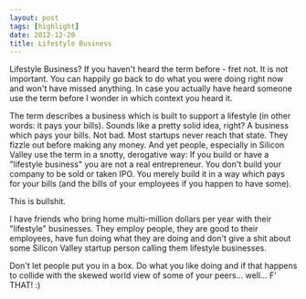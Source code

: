 ```yaml
---
layout: post
tags: [highlight]
date: 2012-12-20
title: Lifestyle Business
---
```

Lifestyle Business? If you haven't heard the term before - fret not. It is not important. You can happily go back to do what you were doing right now and won't have missed anything. In case you actually have heard someone use the term before I wonder in which context you heard it.

The term describes a business which is built to support a lifestyle (in other words: it pays your bills). Sounds like a pretty solid idea, right? A business which pays your bills. Not bad. Most startups never reach that state. They fizzle out before making any money. And yet people, especially in Silicon Valley use the term in a snotty, derogative way: If you build or have a "lifestyle business" you are not a real entrepreneur. You don't build your company to be sold or taken IPO. You merely build it in a way which pays for your bills (and the bills of your employees if you happen to have some).

This is bullshit.

I have friends who bring home multi-million dollars per year with their "lifestyle" businesses. They employ people, they are good to their employees, have fun doing what they are doing and don't give a shit about some Silicon Valley startup person calling them lifestyle businesses.

Don't let people put you in a box. Do what you like doing and if that happens to collide with the skewed world view of some of your peers… well… F' THAT! :)